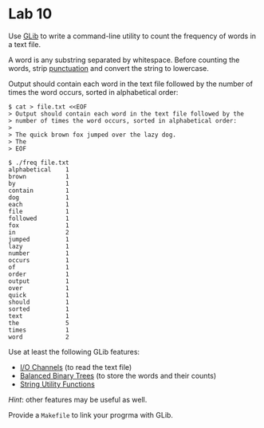 # Lab 10

Use [GLib][1] to write a command-line utility to count the frequency of
words in a text file.

A word is any substring separated by whitespace. Before counting the
words, strip [punctuation][2] and convert the string to lowercase.

Output should contain each word in the text file followed by the number
of times the word occurs, sorted in alphabetical order:

    $ cat > file.txt <<EOF
    > Output should contain each word in the text file followed by the
    > number of times the word occurs, sorted in alphabetical order:
    >
    > The quick brown fox jumped over the lazy dog.
    > The 
    > EOF

    $ ./freq file.txt
    alphabetical    1
    brown           1
    by              1
    contain         1
    dog             1
    each            1
    file            1
    followed        1
    fox             1
    in              2
    jumped          1
    lazy            1
    number          1
    occurs          1
    of              1
    order           1
    output          1
    over            1
    quick           1
    should          1
    sorted          1
    text            1
    the             5
    times           1
    word            2

Use at least the following GLib features:
 * [I/O Channels][3] (to read the text file)
 * [Balanced Binary Trees][4] (to store the words and their counts)
 * [String Utility Functions][5]

*Hint*: other features may be useful as well.

Provide a `Makefile` to link your progrma with GLib.

[1]: https://developer.gnome.org/glib/2.48/
[2]: http://en.cppreference.com/w/c/string/byte/ispunct 
[3]: https://developer.gnome.org/glib/2.48/glib-IO-Channels.html
[4]: https://developer.gnome.org/glib/2.48/glib-Balanced-Binary-Trees.html
[5]: https://developer.gnome.org/glib/2.48/glib-String-Utility-Functions.html

